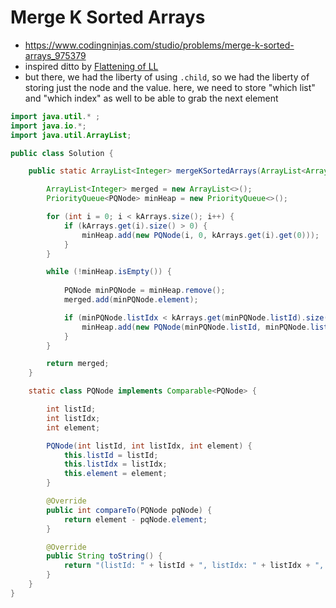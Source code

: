 # Merge K Sorted Arrays

- https://www.codingninjas.com/studio/problems/merge-k-sorted-arrays_975379
- inspired ditto by [Flattening of LL](/Striver%20-%20Interview%20Prep/Step%206:%20Learn%20LinkedList/Step%206.5/Flattening%20of%20LL.md)
- but there, we had the liberty of using `.child`, so we had the liberty of storing just the node and the value. here, we need to store "which list" and "which index" as well to be able to grab the next element

```java
import java.util.* ;
import java.io.*; 
import java.util.ArrayList;

public class Solution {

	public static ArrayList<Integer> mergeKSortedArrays(ArrayList<ArrayList<Integer>> kArrays, int k) {

		ArrayList<Integer> merged = new ArrayList<>();
		PriorityQueue<PQNode> minHeap = new PriorityQueue<>();

		for (int i = 0; i < kArrays.size(); i++) {
			if (kArrays.get(i).size() > 0) {
				minHeap.add(new PQNode(i, 0, kArrays.get(i).get(0)));
			}
		}

		while (!minHeap.isEmpty()) {
			
			PQNode minPQNode = minHeap.remove();
			merged.add(minPQNode.element);

			if (minPQNode.listIdx < kArrays.get(minPQNode.listId).size() - 1) {
				minHeap.add(new PQNode(minPQNode.listId, minPQNode.listIdx + 1, kArrays.get(minPQNode.listId).get(minPQNode.listIdx + 1)));
			}
		}

		return merged;
	}

	static class PQNode implements Comparable<PQNode> {

		int listId;
		int listIdx;
		int element;

		PQNode(int listId, int listIdx, int element) {
			this.listId = listId;
			this.listIdx = listIdx;
			this.element = element;
		}

		@Override
		public int compareTo(PQNode pqNode) {
			return element - pqNode.element;
		}

		@Override
		public String toString() {
			return "(listId: " + listId + ", listIdx: " + listIdx + ", element: " + element + ")";
		}
	}
}
```
